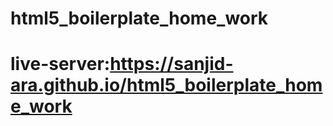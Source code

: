 # html5_boilerplate_home_work
# live-server:https://sanjid-ara.github.io/html5_boilerplate_home_work
